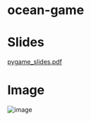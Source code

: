 # ocean-game

# Slides
[pygame_slides.pdf](pygame_slides.pdf)

# Image
![image](https://user-images.githubusercontent.com/35516367/169742753-a7c5e2e4-b486-4090-b603-01b5dad77c24.png)
